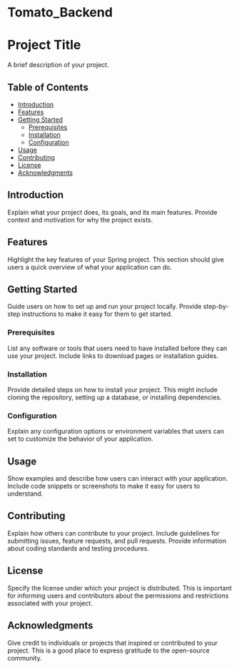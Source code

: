 # Tomato_Backend
# Project Title

A brief description of your project.

## Table of Contents

- [Introduction](#introduction)
- [Features](#features)
- [Getting Started](#getting-started)
  - [Prerequisites](#prerequisites)
  - [Installation](#installation)
  - [Configuration](#configuration)
- [Usage](#usage)
- [Contributing](#contributing)
- [License](#license)
- [Acknowledgments](#acknowledgments)

## Introduction

Explain what your project does, its goals, and its main features. Provide context and motivation for why the project exists.

## Features

Highlight the key features of your Spring project. This section should give users a quick overview of what your application can do.

## Getting Started

Guide users on how to set up and run your project locally. Provide step-by-step instructions to make it easy for them to get started.

### Prerequisites

List any software or tools that users need to have installed before they can use your project. Include links to download pages or installation guides.

### Installation

Provide detailed steps on how to install your project. This might include cloning the repository, setting up a database, or installing dependencies.

### Configuration

Explain any configuration options or environment variables that users can set to customize the behavior of your application.

## Usage

Show examples and describe how users can interact with your application. Include code snippets or screenshots to make it easy for users to understand.

## Contributing

Explain how others can contribute to your project. Include guidelines for submitting issues, feature requests, and pull requests. Provide information about coding standards and testing procedures.

## License

Specify the license under which your project is distributed. This is important for informing users and contributors about the permissions and restrictions associated with your project.

## Acknowledgments

Give credit to individuals or projects that inspired or contributed to your project. This is a good place to express gratitude to the open-source community.

